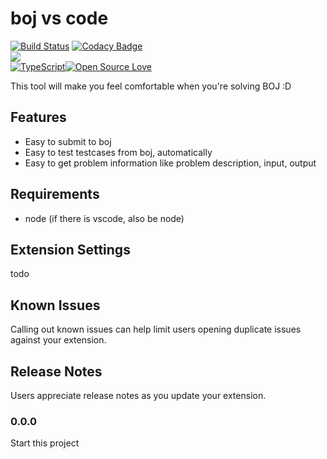 # boj vs code

[![Build Status](https://travis-ci.org/moreal/boj-vs-code.svg?branch=master)](https://travis-ci.org/moreal/boj-vs-code)
[![Codacy Badge](https://api.codacy.com/project/badge/Grade/2adae3da53304e1d84433f5e7d723e0d)](https://www.codacy.com/app/dogeonlove0326/boj-vs-code?utm_source=github.com&amp;utm_medium=referral&amp;utm_content=moreal/boj-vs-code&amp;utm_campaign=Badge_Grade)  
![](https://vsmarketplacebadge.apphb.com/version/bojvscode.boj-vs-code.svg)  
[![TypeScript](https://badges.frapsoft.com/typescript/awesome/typescript.png?v=101)](https://github.com/ellerbrock/typescript-badges/)[![Open Source Love](https://badges.frapsoft.com/os/v2/open-source.svg?v=103)](https://github.com/ellerbrock/open-source-badges/)

This tool will make you feel comfortable when you're solving BOJ :D

## Features

- Easy to submit to boj
- Easy to test testcases from boj, automatically
- Easy to get problem information like problem description, input, output

<!-- TODO Add Images -->

## Requirements

- node (if there is vscode, also be node)

## Extension Settings

todo

## Known Issues

Calling out known issues can help limit users opening duplicate issues against your extension.

## Release Notes

Users appreciate release notes as you update your extension.

### 0.0.0

Start this project